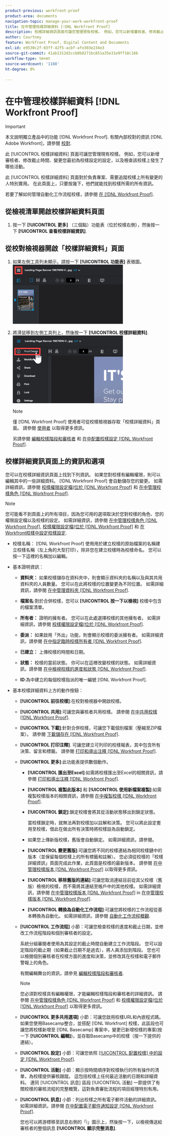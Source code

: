 ```yaml
---
product-previous: workfront-proof
product-area: documents
navigation-topic: manage-your-work-workfront-proof
title: 在中管理校樣詳細資料 [!DNL Workfront Proof]
description: 校樣詳細資訊頁面可讓您管理現有校樣。 例如，您可以新增審核者、修改截止時間、變更您最初為校樣設定的設定，以及檢查該校樣上發生了哪些活動。
author: Courtney
feature: Workfront Proof, Digital Content and Documents
exl-id: e9530c2f-03ff-42f5-acbf-afe303e234e3
source-git-commit: 41ab1312d2ccb8b8271bc851a35e31e9ff18c16b
workflow-type: tm+mt
source-wordcount: '1188'
ht-degree: 0%

---
```


# 在中管理校樣詳細資料 [!DNL Workfront Proof]

>[!IMPORTANT]
>
>本文說明獨立產品中的功能 [!DNL Workfront Proof]. 有關內部校對的資訊 [!DNL Adobe Workfront]，請參閱 [校對](../../../review-and-approve-work/proofing/proofing.md).

此 [!UICONTROL 校樣詳細資料] 頁面可讓您管理現有校樣。 例如，您可以新增審核者、修改截止時間、變更您最初為校樣設定的設定，以及檢查該校樣上發生了哪些活動。

此 [!UICONTROL 校樣詳細資料] 頁面對於負責專案、需要追蹤校樣上所有變更的人特別實用。 在此頁面上，只要按幾下，他們就能找到校樣所需的所有資訊。

若要了解如何管理自動化工作流程校樣，請參閱 [在 [!DNL Workfront Proof]](../../../workfront-proof/wp-work-proofsfiles/automated-workflow/manage-proof-configured-auto-workflow.md).

## 從檢視清單開啟校樣詳細資料頁面

1. 按一下 **[!UICONTROL 更多]** （三個點）功能表（位於校樣右側），然後按一下 **[!UICONTROL 查看校樣詳細資訊]**.

## 從校對檢視器開啟「校樣詳細資料」頁面

1. 如果左側工具列未顯示，請按一下 **[!UICONTROL 功能表]** 表徵圖。\
   ![](assets/menu-icon-in-proofing-viewer-350x188.png)

1. 將滑鼠移到左側工具列上，然後按一下 **[!UICONTROL 校樣詳細資料]**.\
   ![](assets/proof-details-in-proofing-viewer-350x215.png)

   >[!NOTE]
   >
   >僅 [!DNL Workfront Proof] 使用者可從校樣檢視器存取「校樣詳細資料」頁面。 請參閱 [使用者](https://support.workfront.com/hc/en-us/sections/115000911887-Users) 以取得更多資訊。

   另請參閱 [編輯校樣階段和審核者](../../../review-and-approve-work/proofing/managing-proofs-within-workfront/edit-proof-stages-and-reviewers.md) 和 [在中配置校樣設定 [!DNL Workfront Proof]](../../../workfront-proof/wp-work-proofsfiles/manage-your-work/configure-proof-settings.md).

## 校樣詳細資訊頁面上的資訊和選項

您可以在校樣詳細資訊頁面上找到下列資訊。 如果您對校樣有編輯權限，則可以編輯其中的一些詳細資料。 [!DNL Workfront Proof] 會自動儲存您的變更。 如需詳細資訊，請參閱 [校樣權限設定檔(位於 [!DNL Workfront Proof]](../../../workfront-proof/wp-acct-admin/account-settings/proof-perm-profiles-in-wp.md) 和 [在中管理校樣角色 [!DNL Workfront Proof]](../../../workfront-proof/wp-work-proofsfiles/share-proofs-and-files/manage-proof-roles.md).

>[!NOTE]
>
>您可能看不到頁面上的所有項目，因為您可用的選項取決於您對校樣的角色、您的權限設定檔以及校樣的設定。 如需詳細資訊，請參閱 [在中管理校樣角色 [!DNL Workfront Proof]](../../../workfront-proof/wp-work-proofsfiles/share-proofs-and-files/manage-proof-roles.md), [校樣權限設定檔(位於 [!DNL Workfront Proof]](../../../workfront-proof/wp-acct-admin/account-settings/proof-perm-profiles-in-wp.md) 和 [在Workfront校樣中設定校樣設定](../../../workfront-proof/wp-work-proofsfiles/manage-your-work/configure-proof-settings.md).

* 校樣名稱： [!DNL Workfront Proof] 使用用於建立校樣的原始檔案的名稱建立校樣名稱（左上角的大型打印），除非您在建立校樣時為校樣命名。 您可以按一下這裡的名稱加以編輯。
* 基本證明資訊：

   * **資料夾：** 如果校樣儲存在資料夾中，則會顯示資料夾的名稱以及與其共用資料夾的人員數量。 您可以在此將校樣的位置變更為不同位置。 如需詳細資訊，請參閱 [在中管理資料夾 [!DNL Workfront Proof]](../../../workfront-proof/wp-work-proofsfiles/organize-your-work/manage-folders.md).

   * **檔案名**:對於合併校樣，您可以 **[!UICONTROL 按一下以檢視]** 校樣中包含的檔案清單。

   * **所有者：** 證明的擁有者。 您可以在此處選擇校樣的其他擁有者。 如需詳細資訊，請參閱 [校樣權限設定檔(位於 [!DNL Workfront Proof]](../../../workfront-proof/wp-acct-admin/account-settings/proof-perm-profiles-in-wp.md).

   * **委派：** 如果啟用「外出」功能，則會顯示校樣的委派擁有者。 如需詳細資訊，請參閱 [在中指定臨時校樣所有者 [!DNL Workfront Proof]](../../../workfront-proof/wp-getstarted/personal-settings/designate-temp-proof-owners.md).

   * **已建立：** 上傳校樣的時間和日期。
   * **狀態：** 校樣的當前狀態。 你可以在這裡改變校樣的狀態。 如需詳細資訊，請參閱 [在中檢視校樣的進度和狀態 [!DNL Workfront Proof]](../../../workfront-proof/wp-work-proofsfiles/manage-your-work/view-progress-and-status-of-proof.md).

   * **ID**:為中建立的每個校樣指派的唯一編號 [!DNL Workfront Proof].

* 基本校樣詳細資料上方的動作按鈕：

   * **[!UICONTROL 前往校樣]**:在校對檢視器中開啟校樣。
   * **[!UICONTROL 共用]**:可讓您與審核者共用校樣。 請參閱 [在中共用校樣 [!DNL Workfront Proof]](../../../workfront-proof/wp-work-proofsfiles/share-proofs-and-files/share-proof.md).

   * **[!UICONTROL 下載]**:針對合併校樣，可讓您下載個別檔案（壓縮至ZIP檔案）。 請參閱 [下載儲存在 [!DNL Workfront Proof]](../../../workfront-proof/wp-work-proofsfiles/manage-your-work/download-files-stored.md).

   * **[!UICONTROL 打印注釋]**. 可讓您建立可列印的校樣報表，其中包含所有決策、留言和標籤。 請參閱 [打印和導出注釋 [!DNL Workfront Proof]](../../../workfront-proof/wp-work-proofsfiles/organize-your-work/print-and-export-comments.md).

   * **[!UICONTROL 更多]**:此功能表提供數個動作。

      * **[!UICONTROL 匯出至Excel]**:如需將校樣匯出至Excel的相關資訊，請參閱 [打印和導出注釋 [!DNL Workfront Proof]](../../../workfront-proof/wp-work-proofsfiles/organize-your-work/print-and-export-comments.md).

      * **[!UICONTROL 複製此版本]** 和 **[!UICONTROL 使用新檔案複製]**:如需複製校樣版本的相關資訊，請參閱 [在中複製校樣 [!DNL Workfront Proof]](../../../workfront-proof/wp-work-proofsfiles/create-proofs-and-files/copy-proofs.md).

      * **[!UICONTROL 鎖定]**:鎖定校樣會將其從活動狀態移出到鎖定狀態。

         當校樣鎖定時，就無法再對校樣加以註解和決策。 您可以將此設定套用至校樣，借此在做出所有決策時將校樣設為自動鎖定。

      * 如果您上傳新版校樣，舊版會自動鎖定。 如需詳細資訊，請參閱。
      * **[!UICONTROL 變更舊版]**:可讓您將不同的校樣連結為相同校樣鏈中的版本（並保留每個校樣上的所有標籤和註解）。 您必須從校樣的「校樣詳細資訊」頁面完成此作業，此頁面是校樣的最新版本。 請參閱 [在中管理校樣版本 [!DNL Workfront Proof]](../../../workfront-proof/wp-work-proofsfiles/manage-your-work/manage-proof-versions.md) 以取得更多資訊。

      * **[!UICONTROL 移除舊版的連結]**:可讓您取消連結目前從其父校樣（舊版）檢視的校樣，而不需將其連結至帳戶中的其他校樣。 如需詳細資訊，請參閱 [在中管理校樣版本 [!DNL Workfront Proof]](../../../workfront-proof/wp-work-proofsfiles/manage-your-work/manage-proof-versions.md) in [在中管理校樣版本 [!DNL Workfront Proof]](../../../workfront-proof/wp-work-proofsfiles/manage-your-work/manage-proof-versions.md).

      * **[!UICONTROL 轉換為自動化工作流程]**:可讓您將校樣的工作流程從基本轉換為自動化。 如需詳細資訊，請參閱 [自動化工作流程概觀](../../../review-and-approve-work/proofing/proofing-overview/automated-workflow.md).
   * **[!UICONTROL 工作流程]** 小節：可讓您檢查校樣的進度和截止日期，並修改工作流程階段和個別審核者的設定。

      系統分組審閱者使用為其設定的截止時間自動建立工作流階段。 您可以設定階段的截止期（如果截止日期不是過去），將人員添加到階段。 您也可以檢閱個別審核者在校樣方面的進度和決策，並修改其在校樣和電子郵件警報上的角色。

      有關編輯舞台的資訊，請參見 [編輯校樣階段和審核者](../../../review-and-approve-work/proofing/managing-proofs-within-workfront/edit-proof-stages-and-reviewers.md).

      >[!NOTE]
      >
      >您必須對校樣具有編輯權限，才能編輯校樣階段和審核者的詳細資訊。 請參閱 [在中管理校樣角色 [!DNL Workfront Proof]](../../../workfront-proof/wp-work-proofsfiles/share-proofs-and-files/manage-proof-roles.md) 和 [校樣權限設定檔(位於 [!DNL Workfront Proof]](../../../workfront-proof/wp-acct-admin/account-settings/proof-perm-profiles-in-wp.md) 以取得更多資訊。

   * **[!UICONTROL 更多共用選項]** 小節：可讓您啟用校樣URL和內嵌程式碼。 如果您使用Basecamp整合，並搭配 [!DNL Workfront] 校樣，此區段也可讓您將校樣新增至 [!DNL Basecamp] 專案中，變更已新增校樣的專案(按一下 **[!UICONTROL 編輯]**)，並存取Basecamp中的校樣（按一下提供的連結）。

   * **[!UICONTROL 設定]** 小節：可讓您依照 [[!UICONTROL 配置校樣] 中的設定 [!DNL Workfront Proof]](../../../workfront-proof/wp-work-proofsfiles/manage-your-work/configure-proof-settings.md).

   * **[!UICONTROL 活動]** 小節：顯示按時間順序對校樣執行的所有操作的清單，為校樣提供審核跟蹤。 這包括校樣上任何最近活動的日期和詳細資料。 連同 [!UICONTROL 訊息] 區段 [!UICONTROL 活動] 一節提供了有關校樣的審核流程的完整概覽，這對負責審批流程的項目經理特別有用。
   * **[!UICONTROL 訊息]** 小節：列出校樣之所有電子郵件活動的詳細資訊。 如需詳細資訊，請參閱 [在中配置電子郵件通知設定 [!DNL Workfront Proof]](../../../workfront-proof/wp-emailsntfctns/email-alerts/config-email-notification-settings-wp.md).

      您也可以將游標移至訊息右側的「i」圖示上，然後按一下，以檢視傳送給審核者的整個訊息 **[!UICONTROL 顯示完整消息]**.
